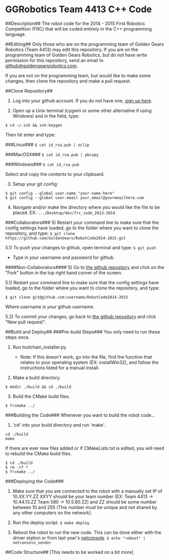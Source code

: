<!---
	Golden Gears Robotics
	11/7/14
	README
-->

<!---11-7-14 - Tyler Robbins - Added a header to the README, added some more instructions, and changed some formatting.-->

GGRobotics Team 4413 C++ Code
=============================

##Description##
The robot code for the 2014 - 2015 First Robotics Competition (FRC) that will be coded entirely in the C++ programming language.

##Editing##
Only those who are on the programming team of Golden Gears Robotics (Team 4413) may edit this repository. If you are on the programming team of Golden Gears Robotics, but do not have write permission for this repository, send an email to github@goldengearsrobotics.com.

If you are not on the programming team, but would like to make some changes, then clone the repository and make a pull request.

##Clone Repository##
1) Log into your github account. If you do not have one, [sign up here](https://github.com/join).

2) Open up a Unix terminal (cygwin or some other alternative if using Windows) and in the field, type:

`$ cd ~/.ssh && ssh-keygen`

Then hit enter and type:

###Linux###
`$ cat id_rsa.pub | xclip`

###MacOSX###
`$ cat id_rsa.pub | pbcopy`

###Windows###
`$ cat id_rsa.pub`

Select and copy the contents to your clipboard.

3) Setup your git config:
```
$ git config --global user.name "your-name-here"
$ git config --global user.email your_email@youremailhere.com
```

4) Navigate and/or make the directory where you would like the file to be placed.
EX: `.../Desktop/dev/frc_code_2013-2014`

###Collaborators###
5) Restart your command line to make sure that the config settings have loaded, go to the folder where you want to clone the repository, and type:
`$ git clone https://github.com/GoldenGears/RobotCode2014-2015.git`

5.1) To push your changes to github, open terminal and type:
`$ git push`

- Type in your username and password for github.

####Non-Collaborators####
5) Go to [the github repository](https://github.com/GoldenGears/RobotCode2014-2015) and click on the "Fork" button in the top right hand corner of the screen.

5.1) Restart your command line to make sure that the config settings have loaded, go to the folder where you want to clone the repository, and type:

`$ git clone git@github.com:username/RobotCode2014-2015`

Where username is _your_ github username.

5.2) To commit your changes, go back to [the github repository](https://github.com/GoldenGears/RobotCode2014-2015/pulls) and click "New pull request".

##Build and Deploy##
###Pre-build Steps###
You only need to run these steps once.

1) Run toolchain_installer.py
	- Note: If this doesn't work, go into the file, find the function that relates to your operating system (EX: installWin32), and follow the instructions listed for a manual install.

2) Make a build directory.

`$ mkdir ./build && cd ./build`

3) Build the CMake build files.

`$ frcmake ../`

###Building the Code###
Whenever you want to build the robot code...
1) 'cd' into your build directory and run 'make'.

```
cd ./build
make
```

If there are ever new files added or if CMakeLists.txt is edited, you will need to rebuild the CMake build files.
```
$ cd ./build
$ rm -rf *
$ frcmake ../
```

###Deploying the Code###
1) Make sure that you are connected to the robot with a manually set IP of 10.XX.YY.ZZ
	XXYY should be your team number (EX: Team 4413 -> 10.44.13.ZZ 	Team 580 -> 10.5.80.ZZ)
	and ZZ should be some number between 10 and 255 (This number must be unique and not shared by any other computers on the network).

2) Run the deploy script.
`$ make deploy`

3) Reboot the robot to run the new code. This can be done either with the driver station or from last year's [netconsole](http://github.com/phlip9/netconsole).
`$ echo "reboot" | netconsole_sender`

##Code Structure##
[This needs to be worked on a bit more]